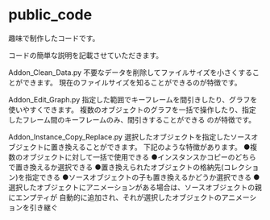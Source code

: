 # public_code
趣味で制作したコードです。

コードの簡単な説明を記載させていただきます。

Addon_Clean_Data.py
不要なデータを削除してファイルサイズを小さくすることができます。
現在のファイルサイズを知ることができるのが特徴です。

Addon_Edit_Graph.py
指定した範囲でキーフレームを間引きしたり、グラフを使いやすくできます。
複数のオブジェクトのグラフを一括で操作したり、指定したフレーム間のキーフレームのみ、間引きすることができる
のが特徴です。

Addon_Instance_Copy_Replace.py
選択したオブジェクトを指定したソースオブジェクトに置き換えることができます。
下記のような特徴があります。
●複数のオブジェクトに対して一括で使用できる
●インスタンスかコピーのどちらで置き換えるか選択できる
●置き換えられたオブジェクトの格納先(コレクション)を指定できる
●ソースオブジェクトの子も置き換えるかどうか選択できる
●選択したオブジェクトにアニメーションがある場合は、ソースオブジェクトの親にエンプティが
自動的に追加され、それが選択したオブジェクトのアニメーションを引き継ぐ
